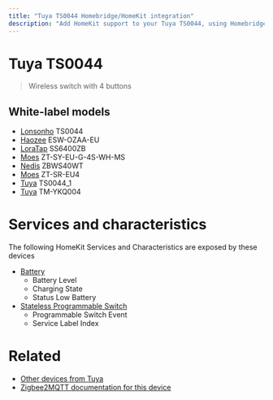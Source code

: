 ```yaml
---
title: "Tuya TS0044 Homebridge/HomeKit integration"
description: "Add HomeKit support to your Tuya TS0044, using Homebridge, Zigbee2MQTT and homebridge-z2m."
---
```

<!---
This file has been GENERATED using src/docgen/docgen.ts
DO NOT EDIT THIS FILE MANUALLY!
-->
# Tuya TS0044
> Wireless switch with 4 buttons


## White-label models
* [Lonsonho](../index.md#lonsonho) TS0044
* [Haozee](../index.md#haozee) ESW-OZAA-EU
* [LoraTap](../index.md#loratap) SS6400ZB
* [Moes](../index.md#moes) ZT-SY-EU-G-4S-WH-MS
* [Nedis](../index.md#nedis) ZBWS40WT
* [Moes](../index.md#moes) ZT-SR-EU4
* [Tuya](../index.md#tuya) TS0044_1
* [Tuya](../index.md#tuya) TM-YKQ004

# Services and characteristics
The following HomeKit Services and Characteristics are exposed by
these devices

* [Battery](../../battery.md)
  * Battery Level
  * Charging State
  * Status Low Battery
* [Stateless Programmable Switch](../../action.md)
  * Programmable Switch Event
  * Service Label Index


# Related
* [Other devices from Tuya](../index.md#tuya)
* [Zigbee2MQTT documentation for this device](https://www.zigbee2mqtt.io/devices/TS0044.html)